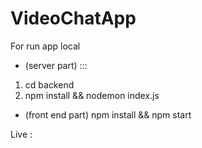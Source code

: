 # VideoChatApp

For run app local
- (server part)  :::  
1. cd backend
2. npm install && nodemon index.js
- (front end part)
  npm install && npm start

Live :
